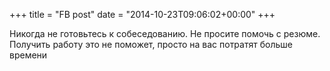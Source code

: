 +++
title = "FB post"
date = "2014-10-23T09:06:02+00:00"
+++

Никогда не готовьтесь к собеседованию. Не просите помочь с резюме. Получить работу это не поможет, просто на вас потратят больше времени



